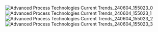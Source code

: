 ![Advanced Process Technologies Current Trends_240604_155023_0](https://github.com/ankdesh/vsd-openlane/assets/15871819/8811dcd9-abd1-4b85-ba12-af9fca2e0fe8)
![Advanced Process Technologies Current Trends_240604_155023_1](https://github.com/ankdesh/vsd-openlane/assets/15871819/a3e819dc-08ef-4ae8-993d-e3fb3807541a)
![Advanced Process Technologies Current Trends_240604_155023_2](https://github.com/ankdesh/vsd-openlane/assets/15871819/e355d48b-e09a-42bb-b9da-d80b03788e30)
![Advanced Process Technologies Current Trends_240604_155023_3](https://github.com/ankdesh/vsd-openlane/assets/15871819/8b7a2863-e479-4fe8-9b3c-9963bdbbde2d)

